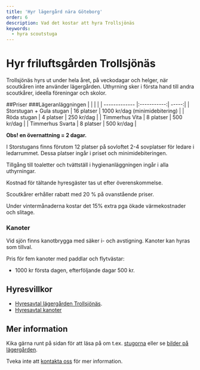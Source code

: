 ```yaml
---
title: 'Hyr lägergård nära Göteborg'
order: 6
description: Vad det kostar att hyra Trollsjönäs
keywords:
  - hyra scoutstuga
---
```


# Hyr friluftsgården Trollsjönäs
Trollsjönäs hyrs ut under hela året, på veckodagar och helger, när scoutkåren inte använder lägergården. Uthyrning sker i första hand till andra scoutkårer, ideella föreningar och skolor. 

##Priser
###Lägeranläggningen
|         |            |   |
| -------------            |:-----------:| -----:|
| Storstugan + Gula stugan | 16 platser  | 1000 kr/dag  (minimidebitering) |
| Röda stugan              | 4 platser   | 250 kr/dag |
| Timmerhus Vita           | 8 platser   | 500 kr/dag |
| Timmerhus Svarta         | 8 platser   | 500 kr/dag |

**Obs! en övernattning = 2 dagar.**

I Storstugans finns förutom 12 platser på sovloftet 2-4 sovplatser för ledare i ledarrummet. Dessa platser ingår i priset och minimidebiteringen.

Tillgång till toaletter och tvättställ i hygienanläggningen ingår i alla uthyrningar. 

Kostnad för tältande hyresgäster tas ut efter överenskommelse.

Scoutkårer erhåller rabatt med 20 % på ovanstående priser.

Under vintermånaderna kostar det 15% extra pga ökade värmekostnader och slitage.
### Kanoter
Vid sjön finns kanotbrygga med säker i- och avstigning. Kanoter kan hyras som tillval.

Pris för fem kanoter med paddlar och flytvästar:
* 1000 kr första dagen, efterföljande dagar 500 kr.

## Hyresvillkor
* [Hyresavtal lägergården Trollsjönäs](hyresavtal.pdf).
* [Hyresavtal kanoter](hyresavtal-kanoter.pdf)

## Mer information
Kika gärna runt på sidan för att läsa på om t.ex. [stugorna](stugor) eller se [bilder på lägergården](bilder). 

Tveka inte att [kontakta oss](kontakta) för mer information.





